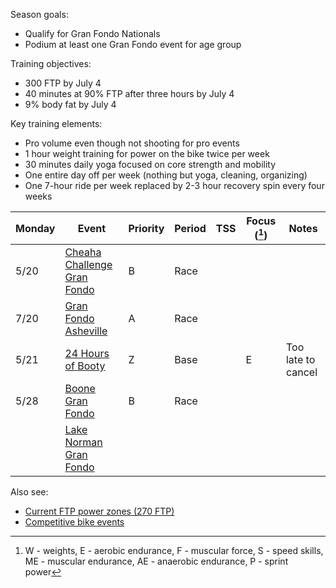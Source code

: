 Season goals:

- Qualify for Gran Fondo Nationals
- Podium at least one Gran Fondo event for age group

Training objectives:

- 300 FTP by July 4
- 40 minutes at 90% FTP after three hours by July 4
- 9% body fat by July 4

Key training elements:

- Pro volume even though not shooting for pro events
- 1 hour weight training for power on the bike twice per week
- 30 minutes daily yoga focused on core strength and mobility
- One entire day off per week (nothing but yoga, cleaning, organizing)
- One 7-hour ride per week replaced by 2-3 hour recovery spin every four weeks

| Monday | Event                                                                                 | Priority | Period | TSS | Focus ([^1]) | Notes              |
| ------ | ------------------------------------------------------------------------------------- | -------- | ------ | --- | ------------ | ------------------ |
| 5/20   | [Cheaha Challenge Gran Fondo](https://www.cheahachallenge.com/)                       | B        | Race   |     |              |                    |
| 7/20   | [Gran Fondo Asheville](https://www.granfondonationalseries.com/gran-fondo-asheville/) | A        | Race   |     |              |                    |
| 5/21   | [24 Hours of Booty](https://24foundation.org/24-hours-of-booty/)                      | Z        | Base   |     | E            | Too late to cancel |
| 5/28   | [Boone Gran Fondo](https://www.granfondonationalseries.com/gran-fondo-boone/)         | B        | Race   |     |              |                    |
|        | [Lake Norman Gran Fondo](https://lakenormanfondo.com/)                                |          |        |     |              |                    |

[^1]: W - weights, E - aerobic endurance, F - muscular force, S - speed skills, ME - muscular endurance, AE - anaerobic endurance, P - sprint power

Also see:

- [Current FTP power zones (270 FTP)](Current%20FTP%20power%20zones%20(270%20FTP).md)
- [Competitive bike events](Competitive%20bike%20events.md)